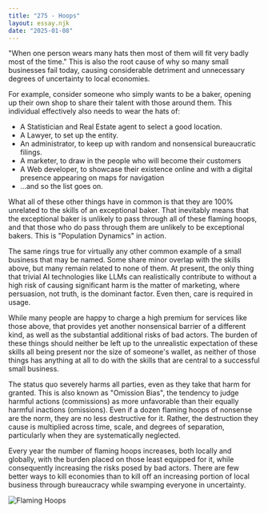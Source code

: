 ```yaml
---
title: "275 - Hoops"
layout: essay.njk
date: "2025-01-08"
---
```


"When one person wears many hats then most of them will fit very badly most of the time." This is also the root cause of why so many small businesses fail today, causing considerable detriment and unnecessary degrees of uncertainty to local economies.

For example, consider someone who simply wants to be a baker, opening up their own shop to share their talent with those around them. This individual effectively also needs to wear the hats of:

- A Statistician and Real Estate agent to select a good location.
- A Lawyer, to set up the entity.
- An administrator, to keep up with random and nonsensical bureaucratic filings.
- A marketer, to draw in the people who will become their customers
- A Web developer, to showcase their existence online and with a digital presence appearing on maps for navigation
- ...and so the list goes on.

What all of these other things have in common is that they are 100% unrelated to the skills of an exceptional baker. That inevitably means that the exceptional baker is unlikely to pass through all of these flaming hoops, and that those who do pass through them are unlikely to be exceptional bakers. This is "Population Dynamics" in action.

The same rings true for virtually any other common example of a small business that may be named. Some share minor overlap with the skills above, but many remain related to none of them. At present, the only thing that trivial AI technologies like LLMs can realistically contribute to without a high risk of causing significant harm is the matter of marketing, where persuasion, not truth, is the dominant factor. Even then, care is required in usage.

While many people are happy to charge a high premium for services like those above, that provides yet another nonsensical barrier of a different kind, as well as the substantial additional risks of bad actors. The burden of these things should neither be left up to the unrealistic expectation of these skills all being present nor the size of someone's wallet, as neither of those things has anything at all to do with the skills that are central to a successful small business. 

The status quo severely harms all parties, even as they take that harm for granted. This is also known as "Omission Bias", the tendency to judge harmful actions (commissions) as more unfavorable than their equally harmful inactions (omissions). Even if a dozen flaming hoops of nonsense are the norm, they are no less destructive for it. Rather, the destruction they cause is multiplied across time, scale, and degrees of separation, particularly when they are systematically neglected.

Every year the number of flaming hoops increases, both locally and globally, with the burden placed on those least equipped for it, while consequently increasing the risks posed by bad actors. There are few better ways to kill economies than to kill off an increasing portion of local business through bureaucracy while swamping everyone in uncertainty.

![Flaming Hoops](https://media.licdn.com/dms/image/v2/D5622AQH3S8asRzhVIQ/feedshare-shrink_800/B56ZQ6ID.kGoAg-/0/1736141980118?e=1739404800&v=beta&t=mi7qZG7jV_TO2a2R1F5ULjjINKSK83OIpZBUcoqgBeA)
